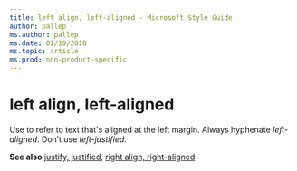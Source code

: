 ```yaml
---
title: left align, left-aligned - Microsoft Style Guide
author: pallep
ms.author: pallep
ms.date: 01/19/2018
ms.topic: article
ms.prod: non-product-specific
---
```


# left align, left-aligned

Use to refer to text that's aligned at the left margin. Always hyphenate *left-aligned*. Don’t use *left-justified*.

**See also** [justify, justified](/style-guide/a-z-word-list-term-collections/j/justify-justified), [right align, right-aligned](/style-guide/a-z-word-list-term-collections/r/right-align-right-aligned)
